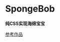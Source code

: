# SpongeBob
**纯CSS实现海绵宝宝**

[参考作品](https://codepen.io/gabrielsxp/pen/BpWppr?limit=all&page=2&q=SpongeBob)
